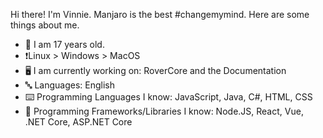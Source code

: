 <!--
**vinniehat/vinniehat** is a ✨ _special_ ✨ repository because its `README.md` (this file) appears on your GitHub profile.

Here are some ideas to get you started:

- 🔭 I’m currently working on ...
- 🌱 I’m currently learning ...
- 👯 I’m looking to collaborate on ...
- 🤔 I’m looking for help with ...
- 💬 Ask me about ...
- 📫 How to reach me: ...
- 😄 Pronouns: ...
- ⚡ Fun fact: ...
-->

Hi there! I'm Vinnie. Manjaro is the best #changemymind. Here are some things about me.

- 🐧 I am 17 years old.
- ❗Linux > Windows > MacOS
- 🖥️ I am currently working on: RoverCore and the Documentation
- 🔤 Languages: English
- ⌨️ Programming Languages I know: JavaScript, Java, C#, HTML, CSS
- 🔢 Programming Frameworks/Libraries I know: Node.JS, React, Vue, .NET Core, ASP.NET Core
